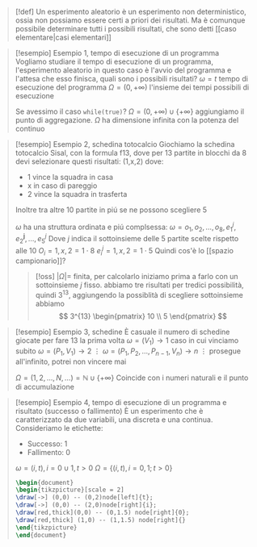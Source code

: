 >[!def]
>Un esperimento aleatorio è un esperimento non deterministico, ossia non possiamo essere certi a priori dei risultati. Ma è comunque possibile determinare tutti i possibili risultati, che sono detti [[caso elementare|casi elementari]]


>[!esempio] Esempio 1, tempo di esecuzione di un programma
> Vogliamo studiare il tempo di esecuzione di un programma, l'esperimento aleatorio in questo caso è l'avvio del programma e l'attesa che esso finisca, quali sono i possibili risultati?
> $\omega = t$ tempo di esecuzione del programma
> $\Omega = (0, +\infty)$ l'insieme dei tempi possibili di esecuzione
> 
> Se avessimo il caso `while(true)`?
> $\Omega = (0, +\infty) \cup \left\{ +\infty \right\}$ aggiungiamo il punto di aggregazione.
> $\Omega$ ha dimensione infinita con la potenza del continuo

>[!esempio] Esempio 2, schedina totocalcio
>Giochiamo la schedina totocalcio Sisal, con la formula  f13, dove per 13 partite in blocchi da 8 devi selezionare questi risultati: (1,x,2) dove:
>- 1 vince la squadra in casa
>- x in caso di pareggio
>- 2 vince la squadra in trasferta
>  
>Inoltre tra altre 10 partite in piú se ne possono scegliere 5 
>
>$\omega$ ha una struttura ordinata e piú complsessa:
> $\omega = o_{1},o_{2},\dots,o_{8},e_{1}^j,e_{2}^\mathbf{j},\dots,e_{5}^j$
> Dove $j$ indica il sottoinsieme delle 5 partite scelte rispetto alle 10
> $O_{i}=1,x,2 = 1 \cdot8$
> $e_{i}^j=1,x,2=1 \cdot 5$ 
> Quindi cos'è lo [[spazio campionario]]?
> 
>>[!oss]
>>$|\Omega| =$ finita, per calcolarlo iniziamo prima a farlo con un sottoinsieme $j$ fisso.
>>abbiamo tre risultati per tredici possibilità, quindi $3^{13}$, aggiungendo la possiblità di scegliere sottoinsieme abbiamo
>> $$ 3^{13} \begin{pmatrix}
>>10 \\
>>5
>>\end{pmatrix} $$


>[!esempio] Esempio 3, schedine
>È casuale il numero di schedine giocate per fare $13$ la prima volta
>$\omega = (V_{1}) \to 1$ caso in cui vinciamo subito
>$\omega = (P_{1},V_{1}) \to {2}$ 
>$\vdots$
>$\omega = (P_{1},P_{2},\dots,P_{n-1},V_{n}) \to n$
>$\vdots$ prosegue all'infinito, potrei non vincere mai
>
>$\Omega = (1,2,\dots,N,\dots) = \mathbb{N} \cup \left\{ +\infty \right\}$ Coincide con i numeri naturali e il punto di accumulazione


>[!esempio] Esempio 4, tempo di esecuzione di un programma e risultato (successo o fallimento)
>È un esperimento che è caratterizzato da due variabili, una discreta e una continua.
> Consideriamo le etichette:
>  - Successo: 1
>  - Fallimento: 0
>
>$\omega = (i,t), i = 0 \cup 1, t > 0$
>$\Omega = \left\{ (i,t), i = 0,1; t > 0 \right\}$
>
>
>```tikz
>\begin{document}
>\begin{tikzpicture}[scale = 2]
>\draw[->] (0,0) -- (0,2)node[left]{t};
>\draw[->] (0,0) -- (2,0)node[right]{i};
>\draw[red,thick](0,0) -- (0,1.5) node[right]{0};
>\draw[red,thick] (1,0) -- (1,1.5) node[right]{}
>\end{tikzpicture}
>\end{document}
>```